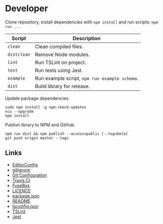# Developer

Clone repository, install dependencies with `npm install` and run scripts: `npm run ...`

| Script      | Description                                   |
| ----------- | --------------------------------------------- |
| `clean`     | Clean compiled files.                         |
| `distclean` | Remove Node modules.                          |
| `lint`      | Run TSLint on project.                        |
| `test`      | Run tests using Jest.                         |
| `example`   | Run example script, `npm run example schema`. |
| `dist`      | Build library for release.                    |

Update package dependencies.

```shell
sudo npm install -g npm-check-updates
ncu --upgrade
npm install
```

Publish library to NPM and GitHub.

```shell
npm run dist && npm publish --access=public [--tag=beta]
git push origin master --tags
```

## Links

- [EditorConfig](http://editorconfig.org)
- [gitignore](https://git-scm.com/docs/gitignore)
- [Git Configuration](https://git-scm.com/book/en/v2/Customizing-Git-Git-Configuration)
- [Travis CI](https://travis-ci.org/)
- [FuseBox](http://fuse-box.org/)
- [LICENCE](https://help.github.com/articles/licensing-a-repository/)
- [package.json](https://docs.npmjs.com/files/package.json)
- [README](https://help.github.com/articles/about-readmes/)
- [tsconfig.json](https://www.typescriptlang.org/docs/handbook/tsconfig-json.html)
- [TSLint](https://palantir.github.io/tslint/)
- [Jest](https://facebook.github.io/jest/)
